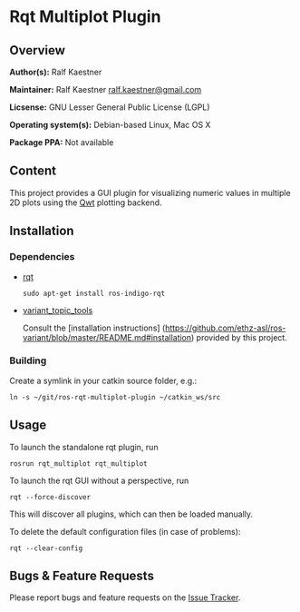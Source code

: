 # Rqt Multiplot Plugin

## Overview

**Author(s):** Ralf Kaestner

**Maintainer:** Ralf Kaestner <ralf.kaestner@gmail.com>

**Licsense:** GNU Lesser General Public License (LGPL)

**Operating system(s):** Debian-based Linux, Mac OS X

**Package PPA:** Not available

## Content

This project provides a GUI plugin for visualizing numeric values in multiple
2D plots using the [Qwt](http://qwt.sourceforge.net) plotting backend.

## Installation

### Dependencies

- [rqt](http://wiki.ros.org/rqt)

  ```shell
  sudo apt-get install ros-indigo-rqt
  ```

- [variant_topic_tools](https://github.com/ethz-asl/ros-variant)

  Consult the [installation instructions]
  (https://github.com/ethz-asl/ros-variant/blob/master/README.md#installation)
  provided by this project.

### Building

Create a symlink in your catkin source folder, e.g.:

  ```shell
  ln -s ~/git/ros-rqt-multiplot-plugin ~/catkin_ws/src
  ```

## Usage

To launch the standalone rqt plugin, run

  ```shell
  rosrun rqt_multiplot rqt_multiplot
  ```

To launch the rqt GUI without a perspective, run

  ```shell
  rqt --force-discover
  ```

This will discover all plugins, which can then be loaded manually.

To delete the default configuration files (in case of problems):

  ```shell
  rqt --clear-config
  ```

## Bugs & Feature Requests

Please report bugs and feature requests on the
[Issue Tracker](https://github.com/ethz-asl/ros-rqt-multiplot-plugin).
